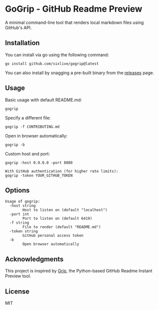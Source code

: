 # GoGrip - GitHub Readme Preview

A minimal command-line tool that renders local markdown files using GitHub's API.

## Installation

You can install via go using the following command:

```shell
go install github.com/sixlive/gogrip@latest
```

You can also install by snagging a pre-built binary from the [releases](https://github.com/sixlive/gogrip/releases/latest) page.

## Usage

Basic usage with default README.md:
```shell
gogrip
```

Specify a different file:
```shell
gogrip -f CONTRIBUTING.md
```

Open in browser automatically:
```shell
gogrip -b
```

Custom host and port:
```shell
gogrip -host 0.0.0.0 -port 8080
```

```shell
With GitHub authentication (for higher rate limits):
gogrip -token YOUR_GITHUB_TOKEN
```

## Options

```
Usage of gogrip:
  -host string
        Host to listen on (default "localhost")
  -port int
        Port to listen on (default 6419)
  -f string
        File to render (default "README.md")
  -token string
        GitHub personal access token
  -b    
        Open browser automatically
```

## Acknowledgments

This project is inspired by [Grip](https://github.com/joeyespo/grip), the Python-based GitHub Readme Instant Preview tool.

## License

MIT
